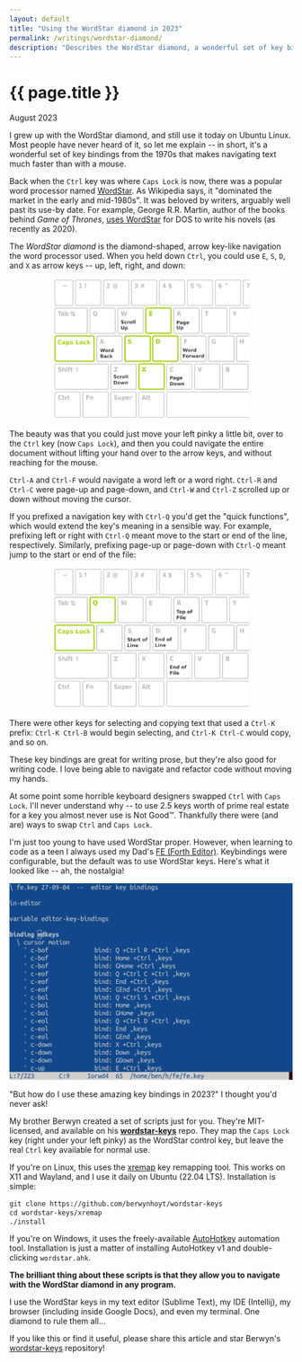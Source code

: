 ```yaml
---
layout: default
title: "Using the WordStar diamond in 2023"
permalink: /writings/wordstar-diamond/
description: "Describes the WordStar diamond, a wonderful set of key bindings from the 1970s, and how you can use it in 2023 on Linux or Windows."
---
```

<h1>{{ page.title }}</h1>
<p class="subtitle">August 2023</p>


I grew up with the WordStar diamond, and still use it today on Ubuntu Linux. Most people have never heard of it, so let me explain -- in short, it's a wonderful set of key bindings from the 1970s that makes navigating text much faster than with a mouse.

Back when the `Ctrl` key was where `Caps Lock` is now, there was a popular word processor named [WordStar](https://en.wikipedia.org/wiki/WordStar). As Wikipedia says, it "dominated the market in the early and mid-1980s". It was beloved by writers, arguably well past its use-by date. For example, George R.R. Martin, author of the books behind *Game of Thrones*, [uses WordStar](https://georgerrmartin.com/notablog/2020/04/14/this-that-and-tother-thing-3/) for DOS to write his novels (as recently as 2020).

The *WordStar diamond* is the diamond-shaped, arrow key-like navigation the word processor used. When you held down `Ctrl`, you could use `E`, `S`, `D`, and `X` as arrow keys -- up, left, right, and down:

<p style="text-align: center"><img width="350" alt="The WordStar diamond (Image artwork: Bryan Hoyt, original from clipground.com CC BY 4.0)" src="/images/wordstar-diamond.png"></p>

The beauty was that you could just move your left pinky a little bit, over to the `Ctrl` key (now `Caps Lock`), and then you could navigate the entire document without lifting your hand over to the arrow keys, and without reaching for the mouse.

`Ctrl-A` and `Ctrl-F` would navigate a word left or a word right. `Ctrl-R` and `Ctrl-C` were page-up and page-down, and `Ctrl-W` and `Ctrl-Z` scrolled up or down without moving the cursor.

If you prefixed a navigation key with `Ctrl-Q` you'd get the "quick functions", which would extend the key's meaning in a sensible way. For example, prefixing left or right with `Ctrl-Q` meant move to the start or end of the line, respectively. Similarly, prefixing page-up or page-down with `Ctrl-Q` meant jump to the start or end of the file:

<p style="text-align: center;"><img width="350" alt="The WordStar diamond (Image artwork: Bryan Hoyt, original from clipground.com CC BY 4.0)" src="/images/wordstar-ctrlq.png"></p>

There were other keys for selecting and copying text that used a `Ctrl-K` prefix: `Ctrl-K Ctrl-B` would begin selecting, and `Ctrl-K Ctrl-C` would copy, and so on.

These key bindings are great for writing prose, but they're also good for writing code. I love being able to navigate and refactor code without moving my hands.

At some point some horrible keyboard designers swapped `Ctrl` with `Caps Lock`. I'll never understand why -- to use 2.5 keys worth of prime real estate for a key you almost never use is Not Good™. Thankfully there were (and are) ways to swap `Ctrl` and `Caps Lock`.

I'm just too young to have used WordStar proper. However, when learning to code as a teen I always used my Dad's [FE (Forth Editor)](https://github.com/benhoyt/fe). Keybindings were configurable, but the default was to use WordStar keys. Here's what it looked like -- ah, the nostalgia!

<img class="screenshot" alt="Screenshot Bruce Hoyt's FE (Forth Editor" src="/images/fe-screenshot.png">

"But how do I use these amazing key bindings in 2023?" I thought you'd never ask!

My brother Berwyn created a set of scripts just for you. They're MIT-licensed, and available on his [**wordstar-keys**](https://github.com/berwynhoyt/wordstar-keys) repo. They map the `Caps Lock` key (right under your left pinky) as the WordStar control key, but leave the real `Ctrl` key available for normal use.

If you're on Linux, this uses the [xremap](https://github.com/k0kubun/xremap) key remapping tool. This works on X11 and Wayland, and I use it daily on Ubuntu (22.04 LTS). Installation is simple:

```
git clone https://github.com/berwynhoyt/wordstar-keys
cd wordstar-keys/xremap
./install
```

If you're on Windows, it uses the freely-available [AutoHotkey](https://www.autohotkey.com/) automation tool. Installation is just a matter of installing AutoHotkey v1 and double-clicking `wordstar.ahk`.

**The brilliant thing about these scripts is that they allow you to navigate with the WordStar diamond in any program.**

I use the WordStar keys in my text editor (Sublime Text), my IDE (Intellij), my browser (including inside Google Docs), and even my terminal. One diamond to rule them all...

If you like this or find it useful, please share this article and star Berwyn's [wordstar-keys](https://github.com/berwynhoyt/wordstar-keys) repository!
